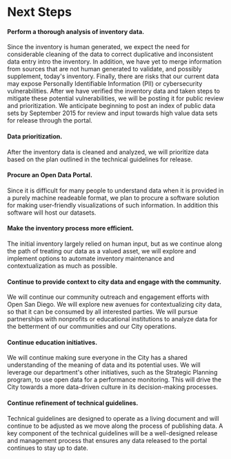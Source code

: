 # Next Steps

#### Perform a thorough analysis of inventory data.
Since the inventory is human generated, we expect the need for considerable cleaning of the data to correct duplicative and inconsistent data entry intro the inventory.  In addition, we have yet to merge information from sources that are not human generated to validate, and possibly supplement, today's inventory. Finally, there are risks that our current data may expose Personally Identifiable Information (PII) or cybersecurity vulnerabilities. After we have verified the inventory data and taken steps to mitigate these potential vulnerabilities, we will be posting it for public review and prioritization. We anticipate beginning to post an index of public data sets by September 2015 for review and input towards high value data sets for release through the portal.

#### Data prioritization.
After the inventory data is cleaned and analyzed, we will prioritize data based on the plan outlined in the technical guidelines for release. 

#### Procure an Open Data Portal.
Since it is difficult for many people to understand data when it is provided in a purely machine readeable format, we plan to procure a software solution for making user-friendly visualizations of such information.  In addition this software will host our datasets.


#### Make the inventory process more efficient.
The initial inventory largely relied on human input, but as we continue along the path of treating our data as a valued asset, we will explore and implement options to automate inventory maintenance and contextualization as much as possible.

#### Continue to provide context to city data and engage with the community.
We will continue our community outreach and engagement efforts with Open San Diego. We will explore new avenues for contextualizing city data, so that it can be consumed by all interested parties.   We will pursue partnerships with nonprofits or educational institutions to analyze data for the betterment of our communities and our City operations.

#### Continue education initiatives.
We will continue making sure everyone in the City has a shared understanding of the meaning of data and its potential uses.  We will leverage our department's other initiatives, such as the Strategic Planning program, to use open data for a performance monitoring.  This will drive the City towards a more data-driven culture in its decision-making processes.

#### Continue refinement of technical guidelines.
Technical guidelines are designed to operate as a living document and will continue to be adjusted as we move along the process of publishing data.  A key component of the technical guidelines will be a well-designed release and management process that ensures any data released to the portal continues to stay up to date. 
